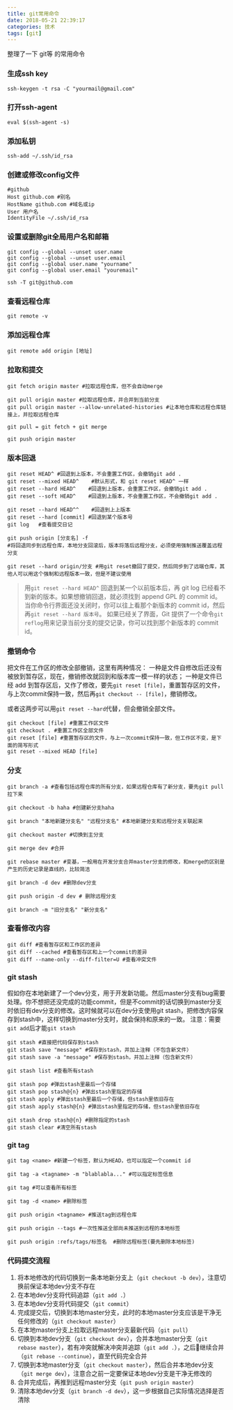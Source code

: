 ```yaml
---
title: git常用命令
date: 2018-05-21 22:39:17
categories: 技术
tags: [git]
---
```


整理了一下 git等 的常用命令

<!--more-->

### 生成ssh key
```shell
ssh-keygen -t rsa -C "yourmail@gmail.com" 
```

### 打开ssh-agent
```shell
eval $(ssh-agent -s)
```

### 添加私钥
```shell
ssh-add ~/.ssh/id_rsa
```

### 创建或修改config文件
```shell
#github  
Host github.com #别名
HostName github.com #域名或ip
User 用户名
IdentityFile ~/.ssh/id_rsa
```

### 设置或删除git全局用户名和邮箱
```shell
git config --global --unset user.name
git config --global --unset user.email
git config --global user.name "yourname"
git config --global user.email "youremail"
```

```
ssh -T git@github.com
```

### 查看远程仓库

```shell
git remote -v
```

### 添加远程仓库

```shell
git remote add origin [地址]
```

### 拉取和提交

```shell
git fetch origin master #拉取远程仓库，但不会自动merge

git pull origin master #拉取远程仓库，并合并到当前分支
git pull origin master --allow-unrelated-histories #让本地仓库和远程仓库链接上，并拉取远程仓库

git pull = git fetch + git merge

git push origin master
```


### 版本回退

```shell
git reset HEAD^ #回退到上版本，不会重置工作区，会撤销git add .
git reset --mixed HEAD^    #默认形式，和 git reset HEAD^ 一样
git reset --hard HEAD^    #回退到上版本，会重置工作区，会撤销git add .
git reset --soft HEAD^    #回退到上版本，不会重置工作区，不会撤销git add .

git reset --hard HEAD^^    #回退到上上版本
git reset --hard [commit] #回退到某个版本号
git log   #查看提交日记

git push origin [分支名] -f 
#将回退同步到远程仓库，本地分支回滚后，版本将落后远程分支，必须使用强制推送覆盖远程分支

git reset --hard origin/分支 #用git reset撤回了提交，然后同步到了远端仓库，其他人可以用这个强制和远程版本一致，但是不建议使用
```

> 用`git reset --hard HEAD^` 回退到某一个以前版本后，再 git log 已经看不到新的版本。如果想撤销回退，就必须找到 append GPL 的 commit id。
> 当你命令行界面还没关闭时，你可以往上看那个新版本的 commit id，然后再`git reset --hard 版本号`。
> 如果已经关了界面，Git 提供了一个命令`git reflog`用来记录当前分支的提交记录，你可以找到那个新版本的 commit id。

### 撤销命令

把文件在工作区的修改全部撤销，这里有两种情况：
一种是文件自修改后还没有被放到暂存区，现在，撤销修改就回到和版本库一模一样的状态；
一种是文件已经 add 到暂存区后，又作了修改，要先`git reset [file]`，重置暂存区的文件，与上次commit保持一致，然后再`git checkout -- [file]`，撤销修改。

或者这两步可以用`git reset --hard`代替，但会撤销全部文件。

```shell
git checkout [file] #重置工作区文件
git checkout . #重置工作区全部文件
git reset [file] #重置暂存区的文件，与上一次commit保持一致，但工作区不变，是下面的简写形式
git reset --mixed HEAD [file]
```

### 分支

```shell
git branch -a #查看包括远程仓库的所有分支，如果远程仓库有了新分支，要先git pull拉下来

git checkout -b haha #创建新分支haha

git branch "本地新建分支名" "远程分支名" #本地新建分支和远程分支关联起来

git checkout master #切换到主分支

git merge dev #合并

git rebase master #变基，一般用在开发分支合并master分支的修改，和merge的区别是产生的历史记录是直线的，比较简洁

git branch -d dev #删除dev分支

git push origin -d dev # 删除远程分支

git branch -m "旧分支名" "新分支名"
```

### 查看修改内容

```shell
git diff #查看暂存区和工作区的差异
git diff --cached #查看暂存区和上一个commit的差异
git diff --name-only --diff-filter=U #查看冲突文件
```

### git stash

假如你在本地新建了一个dev分支，用于开发新功能。然后master分支有bug需要处理。你不想把还没完成的功能commit，但是不commit的话切换到master分支时依旧有dev分支的修改。这时候就可以在dev分支使用git stash，把修改内容保存到stash中，这样切换到master分支时，就会保持和原来的一致。
注意：需要`git add`后才能`git stash`

```shell
git stash #直接把代码保存到stash
git stash save "message" #保存到stash，并加上注释（不包含新文件）
git stash save -a "message" #保存到stash，并加上注释（包含新文件）

git stash list #查看所有stash

git stash pop #弹出stash里最后一个存储
git stash pop stash@{n} #弹出stash里指定的存储
git stash apply #弹出stash里最后一个存储，但stash里依旧存在
git stash apply stash@{n} #弹出stash里指定的存储，但stash里依旧存在

git stash drop stash@{n} #删除指定的stash
git stash clear #清空所有stash
```

### git tag

```shell
git tag <name> #新建一个标签，默认为HEAD，也可以指定一个commit id

git tag -a <tagname> -m "blablabla..." #可以指定标签信息

git tag #可以查看所有标签

git tag -d <name> #删除标签

git push origin <tagname> #推送tag到远程仓库

git push origin --tags #一次性推送全部尚未推送到远程的本地标签

git push origin :refs/tags/标签名  #删除远程标签(要先删除本地标签)
```

### 代码提交流程

1. 将本地修改的代码切换到一条本地新分支上（`git checkout -b dev`），注意切换前保证本地dev分支不存在
2. 在本地dev分支将代码追踪（`git add .`）
3. 在本地dev分支将代码提交（`git commit`）
4. 完成提交后，切换到本地master分支，此时的本地master分支应该是干净无任何修改的（`git checkout master`）
5. 在本地master分支上拉取远程master分支最新代码（`git pull`）
6. 切换到本地dev分支（`git checkout dev`），合并本地master分支（`git rebase master`），若有冲突就解决冲突并追踪（`git add .`），之后继续合并（`git rebase --continue`），直至代码完全合并
7. 切换到本地master分支（`git checkout master`），然后合并本地dev分支（`git merge dev`），注意合之前一定要保证本地dev分支是干净无修改的
8. 合并完成后，再推到远程master分支（`git push origin master`）
9. 清除本地dev分支（`git branch -d dev`），这一步根据自己实际情况选择是否清除


<!-- 如果post_asset_folder为false，图片统一放在source/images文件夹，用![](/images/image.jpg)引用
如果post_asset_folder为true，图片放在跟文章对应的同名文件夹的assets文件夹即可，引用语法如下,但每次新建文章都会创建对应的同名文件夹.
{% asset_img author.jpg 这是一个博客图片的说明 %} -->
